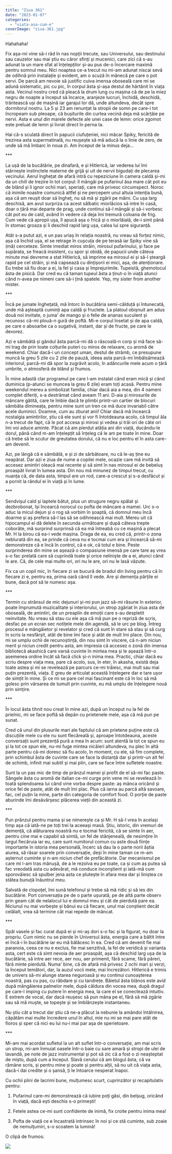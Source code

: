 ```yaml
---
title: "Ziua 361"
date: "2023-01-07"
categories: 
  - "viata-asa-cum-e"
coverImage: "ziua-361.jpg"
---
```


Hahahaha! 

Fix așa-mi vine să-i râd în nas nopții trecute, sau Universului, sau destinului sau cauzelor sau mai știu eu căror sfinți și mucenici, care zici că s-au adunat la un mare sfat al înțelepților și-au pus de-o încercare maximă pentru somnul meu. Nici noaptea ce-a trecut nu mi-am adunat niscai sevă de odihnă prin instalație și evident, am o scuză în mânecă pe care o pot servi. De parcă am nevoie să justific cuiva imensa oboseală care mi se adună sistematic, pic cu pic, în corpul ăsta și-așa destul de hărtănit în viața asta. Vecinul nostru cred că pleacă la drum lung cu mașina că de pe la miez negru de noapte a început să încarce, aranjeze lucruri, închidă, deschidă, trântească uși de mașină iar garajul lor dă, unde altundeva, decât spre dormitorul nostru. La 5 și 23 am renunțat la stropii de somn pe care-i tot încropeam sub pleoape, că bușiturile din curtea vecină deja mă scârțâie pe nervi. Asta e unul din marele defecte ale unei case de lemn: orice zgomot este preluat de lemn și livrat direct în perna ta.

Hai că-s sculată direct în papucii ciufuțeniei, nici măcar Spiky, fericită de trezirea asta supermatinală, nu reușește să mă aducă la o linie de zero, de unde să mă îmbarc în noua zi. Am început de la minus deja…

\*\*\*

La ușă de la bucătărie, pe dinafară, e și Hitlerică, iar vederea lui îmi stârnește instinctele materne de grijă și uit de nervii bigudați de plecarea vecinului. Aerul înghețat de afară intră cu repeziciune în camera caldă și-mi da un chill de trezire în tot corpul: îl mângâi pe pufarinul ăsa mare cât pot eu de blând și îi ignor ochii mari, speriați, care mă privesc circumspect. Noroc că inimile noastre comunică altfel și ne percepem unul altuia intenția bună, așa că am reușit doar să îngheț, nu să mă și zgârii pe mâini. Cu ușa larg deschisă, am avut surpriza ca acest sălbatic miorlăcios să intre în casă, doar o țâră mai departe de prag, unde continui să-l mângâi și să-i vorbesc cât pot eu de cald, având în vedere că deja îmi tremură coloana de frig. Cum vede că apropii ușa, îl apucă așa o frică și o miorlăială, de-i simt până în stomac groaza și îi deschid rapid larg ușa, calea lui spre siguranță. 

Atât s-a putut azi, e un pas uriaș în relația noastră, nu vreau să forțez nimic, așa că închid ușa, el se retrage în cușcuța de pe terasă iar Spiky vine să (mă) cerceteze. Simte imediat miros străin, mirosul pufarinului, și face pe supărata, se freacă insistent, cu spor și obidă, de papucii unde câteva minute mai devreme a stat Hitlerică, să imprime ea mirosul ei și să-l șteargă rapid pe cel străin, și mă capsează cu dințișorii ei mici, așa, de atenționare. Eu trebe să fiu doar a ei, la fel și casa și împrejurimile. Tupeistă, ghemotocul ăsta de pisică. Dar cred eu că taman tupeul ăsta a ținut-o în viață atunci când n-avea pe nimeni care să-i țină spatele. Yep, my sister from another mister.

\*\*\*

Încă pe jumate înghețată, mă întorc în bucătăria semi-călduță și întunecată, unde mă așteaptă cuminți apa caldă și fructele. La platoul obișnuit am adus două noi invitate, o juma' de mango și o felie de ananas suculent și recunosc că-mi plouă-n gură de poftă. Mi-e corpul însetat și de apa caldă, pe care o absoarbe ca o sugativă, instant, dar și de fructe, pe care le devorez. 

Azi e sâmbătă și gândul ăsta parcă-mi dă o răscoală-n corp și mă face să-mi trag de prin toate colțurile puteri cu miros de relaxare, cu aromă de weekend. Chiar dacă-i un concept uman, destul de strâmb, ce presupune muncă la greu 5 zile cu 2 zile de pauză, ideea asta parcă-mi îmbălsămează interiorul, parcă-mi dă spor la zugrăvit acolo, în adâncurile mele acum o țâră umbrite, o atmosferă de blând și frumos.

În mine adastă clar programul pe care l-am instalat când eram mică și când duminica (p-atunci se muncea la greu 6 zile) eram toți acasă. Pentru mine weekendul mereu a simbolizat familia, chiar dacă aia a mea, din 4 oameni complet diferiți, s-a destrămat când aveam 11 ani. D-aia și mirosurile de mâncare gătită, care te îmbie dacă te plimbi printr-un cartier de blocuri sămbăta dimineața, pentru mine sunt un tren ce mă duce invariabil către acele duminici. Doamne, cum au zburat anii! Chiar dacă mă încearcă nostalgia amintirilor, știu că ele sunt și vor fi întotdeauna acolo, că timpul ăla n-a trecut de fapt, că le pot accesa și mirosi și vedea și trăi ori de câte ori îmi voi aduce aminte. Păcat că am pierdut atâția ani din viață, ducându-le dorul, până când m-am înțelepțit să înțeleg că le am pe toate în mine. Doar că trebe să le scutur de greutatea dorului, că nu e loc pentru el în asta care-am devenit.

Azi, pe lângă că e sâmbătă, e și zi de sărbătoare, nu că le-aș ține eu neapărat. Dar azi e ziua de nume a copilei mele, ocazie care mă invită să accesez amintiri oleacă mai recente și să simt în nas mirosul ei de bebeluș proaspăt livrat în lumea asta. Din nou mă minunez de timpul trecut, cu nuanța că, de data asta, timpul are un rod, care-a crescut și s-a desfăcut și a pornit la rândul ei în viață și în lume. 

\*\*\*

Sendvișul cald și laptele bătut, plus un strugure negru spălat și dezbrobonat, își încearcă norocul cu pofta de mâncare a mamei. Urc s-o aduc la micul dejun și o rog să vorbim în șoaptă, că domnul meu încă doarme și aș prefera să-l las să se odihnească mai mult. Mereu uit că hipocampul ei dă delete în secunda următoare și după câteva trepte coborâte, mă surprind surprinsă că ea mă întreabă cu ce mașină a plecat Mr. H la birou că ea-i vede mașina. Draga de ea, eu cred că, printr-o zona neblurată din ea, se prinde că ceva nu e tocmai cum era și încearcă să-mi demonstreze că e încă în control, că e ok, că totul e bine. Peste surprinderea din mine se așează o compasiune imensă pe care tare aș vrea s-o fac prelată care să cuprindă toate și orice neliniște de a ei, atunci când le are. Că, de cele mai multe ori, ori nu le are, ori nu le lasă văzute.

Fix ca un copil mic, în fiecare zi se bucură de bradul din living pentru că în fiecare zi e, pentru ea, prima oară când îl vede. Are și demența părțile ei bune, dacă pot să le numesc așa. 

\*\*\*

Termin cu strânsul de mic dejunuri și-mi pun jazz să-mi răsune în exterior, poate împrumută muzicalitate și interiorului, un strop zgâriat în ziua asta de oboseală, de amintiri, de un preaplin de emoții care s-au despletit neinvitate. Nu vreau să stau cu ele așa că mă pun pe o repriză de scris, desfac pe un ecran sec notițele mele din agendă, să le urc pe blog. Întreg procesul e mângâietor și revelator și cred că sunt în stare să stau și să curg în scris la nesfârșit, atât de bine îmi face și atât de mult îmi place. Din nou, mi se umplu ochii de recunoștință, din nou simt în viscere, că n-am niciun merit și niciun credit pentru asta, am impresia că accesez o zonă din imensa bibliotecă akashică care varsă cuvinte în mintea mea și le așează într-o asemenea ordine încât să facă click și-n inima mea. Practic, chiar dacă eu scriu despre viața mea, pare că acolo, sus, în eter, în akasha, există deja toate astea și mi se revelează pe parcurs ce-mi trăiesc, mai mult sau mai puțin prezentă, viața. E greu de articulat această înțelegere dar e tare ușor de simțit în mine. Și ce mi se pare cel mai fascinant este că în loc să mă golesc prin vărsarea de tumult prin cuvinte, eu mă umplu de înțelegere nouă prin simțire.

\*\*\*

În locul ăsta tihnit nou creat în mine azi, după un început nu la fel de prielnic, mi se face poftă să depăn cu prietenele mele, așa că mă pun pe sunat. 

Cred că unul din plusurile mari ale faptului că am prietene puține este că discuțiile mele cu ele nu sunt flecăreală și, aproape întotdeauna, aceste conversații sunt prezență pură a mea în acum: sunt atentă la tot ce spun eu și la tot ce spun ele, nu-mi fuge mintea nicăieri altundeva, nu plec în altă parte pentru că-mi doresc să fiu acolo, în moment, cu ele, să fim complete, prin schimbul ăsta de cuvinte care se face la distanță dar și printr-un alt fel de schimb, infinit mai subtil și mai plin, care se face între sufletele noastre. 

Sunt la un pas mic de timp de prânzul mamei și profit de el să-mi fac paste. Sângele ăsta cu aromă de italian ce-mi curge prin vene mi se revelează în toată splendoarea lui când vine vorba despre paste: aș mânca oricând și orice fel de paste, atât de mult îmi plac. Plus că iarna au parcă altă savoare, fac, cel puțin la mine, parte din categoria de comfort food. O porție de paste aburinde îmi desăvârșesc plăcerea vieții din această zi.

\*\*\*

Pun prânzul pentru mama și se nimerește ca și Mr. H să-l vrea în același timp așa că iată-ne pe toți trei la aceeași masă. Știu, istoric, din vremuri de demență, că alăturarea noastră nu e tocmai fericită, că se simte în aer, pentru cine mai e capabil să simtă, un fel de stânjeneală, de nesimțire în largul fiecăruia iar eu, care sunt numitorul comun cu aste două ființe importante în istoria mea personală, încerc să dau la o parte norii ăștia aiurea, să răsar soarele prin conversație, deși în mine taman ce m-am așternut cuminte și n-am niciun chef de prefăcătorie. Dar mecanismul pe care mi l-am tras mănușă, de a le rezolva eu pe toate, ca și cum aș putea să fac vreodată asta cu adevărat, mă conduce inconștient și iată-mă cum sporovăiesc să spulber jena asta ce plutește în afara mea dar și liniștea ce stătea bunuță înăuntrul meu.

Salvată de clopoțel, îmi sună telefonul și trebe să mă ridic și să ies din bucătărie. Port conversația pe de o parte ușurată, pe de altă parte observ prin geam cât de nelalocul lui e domnul meu și cât de pierdută pare ea. Niciunul nu mai vorbește și bănui eu că fiecare, unul mai conștient decât celălalt, vrea să termine cât mai repede de mâncat.

\*\*\*

Spăl vasele și fac curat după ei și mi-aș dori s-o fac și la figurat, nu doar la propriu. Cum nimic nu se pierde în Universul ăsta, energia care a băltit între ei încă-i în bucătărie iar eu mă bălăcesc în ea. Cred că am devenit fie mai paranoia, ceea ce nu e exclus, fie mai senzitivă, la fel de veridică și varianta asta, cert este că simt nevoia de aer proaspăt, așa că deschid larg ușa de la bucătărie, să intre aer rece, aer nou, aer primenit, fără scame, fără păreri, fără minte pierdută. Numa' bine, că de afară mă privesc 2 ochi mari și verzi, la început temători, dar, la auzul vocii mele, mai încrezători. Hitlerică e trimis de univers să-mi alunge starea neguroasă și eu continui cunoașterea noastră, pas cu pas, cu răbdare și cu tandrețe. Băietul ăsta blănos este avid după mângâierea palmelor mele, după căldura din vocea mea, după dragul pe care-l imping cu putere în energia mea, la care el se conectează intuitiv. E extrem de vocal, dar dacă reușesc să pun mâna pe el, fără să mă zgârie sau să mă muște, se topește și se îmblânzește instantaneu.

Nu știu cât a trecut dar știu că ne-a plăcut la nebunie la amândoi întâlnirea, căpătăm mai multe încredere unul în altul, mie nu mi se mai pare atât de fioros și sper că nici eu lui nu-i mai par așa de sperietoare.

\*\*\*

Mi-am mai acordat sufletul la un alt suflet într-o conversație, am mai scris un strop, mi-am înmuiat oasele într-o baie cu sare amară și stropi de ulei de lavandă, pe note de jazz instrumental și pot să zic că a fost o zi neașteptat de mișto, după cum a început. Slavă cerului că am blogul ăsta, că va rămâne scris, și pentru mine și poate și pentru alții, să nu uit că viața asta, dacă-i dai credite și o șansă, ți le întoarce nesperat înapoi.

Cu ochii plini de lacrimi bune, mulțumesc scurt, cuprinzător și recapitulativ pentru:

1. Pufarinul care-mi demonstrează că iubire poți găsi, din belșug, oricând în viață, dacă ești deschis s-o primești!

3. Fetele astea ce-mi sunt confidente de inimă, fix croite pentru inima mea!

5. Pofta de viață ce e încastrată intrinsec în noi și ce stă cuminte, sub zoaie de nemulțumiri, s-o scoatem la lumină!

O clipă de frumos: 

![](images/361.jpeg)
